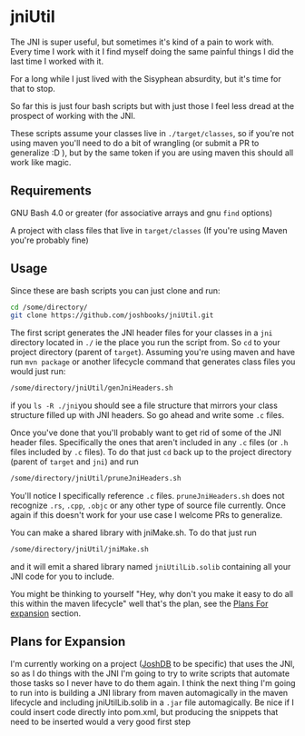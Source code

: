 # jniUtil
The JNI is super useful, but sometimes it's kind of a pain to work with.
Every time I work with it I find myself doing the same painful things I did the
last time I worked with it.

For a long while I just lived with the Sisyphean absurdity, but it's time for
that to stop.

So far this is just four bash scripts but with just those I feel less dread at
the prospect of working with the JNI.

These scripts assume your classes live in `./target/classes`, so if you're not
using maven you'll need to do a bit of wrangling (or submit a PR to generalize 
:D ), but by the same token if you are using maven this should all work like 
magic.

## Requirements

GNU Bash 4.0 or greater (for associative arrays and gnu `find` options)

A project with class files that live in `target/classes` (If you're using Maven
you're probably fine)

## Usage
Since these are bash scripts you can just clone and run:
```bash
cd /some/directory/
git clone https://github.com/joshbooks/jniUtil.git
```
The first script generates the JNI header files for your classes in a `jni` 
directory located in `./` ie the place you run the script from.
So `cd` to your project directory (parent of `target`).
Assuming you're using maven and have run `mvn package` or another lifecycle 
command that generates class files you would just run:
```bash
/some/directory/jniUtil/genJniHeaders.sh
```
if you `ls -R ./jni`you should see a file structure that mirrors your class 
structure filled up with JNI headers. So go ahead and write some `.c` files.

Once you've done that you'll probably want to get rid of some of the JNI
header files. Specifically the ones that aren't included in any `.c` files
 (or `.h` files included by `.c` files).
To do that just `cd` back up to the project directory (parent of `target` and 
`jni`) and run 
```bash
/some/directory/jniUtil/pruneJniHeaders.sh
```

You'll notice I specifically reference `.c` files. `pruneJniHeaders.sh` does 
not recognize `.rs`, `.cpp`, `.objc` or any other type of source file currently. Once again if this doesn't work for your use case I welcome PRs to generalize.


You can make a shared library with jniMake.sh. To do that just run
```bash
/some/directory/jniUtil/jniMake.sh
```
and it will emit a shared library named `jniUtilLib.solib` containing all your
JNI code for you to include.

You might be thinking to yourself "Hey, why don't you make it easy to do all
this within the maven lifecycle" well that's the plan, see the 
[Plans For expansion](#Plans-for-Expansion) section.


## Plans for Expansion
I'm currently working on a project 
([JoshDB](https://www.github.com/joshbooks/JoshDB) to be specific) that uses 
the JNI, so as I do things with the JNI I'm going to try to write scripts that
automate those tasks so I never have to do them again. I think the next thing
I'm going to run into is building a JNI library from maven automagically
in the maven lifecycle and including jniUtilLib.solib in a `.jar` file
automagically. Be nice if I could insert code directly into pom.xml, but
producing the snippets that need to be inserted would a very good first step
